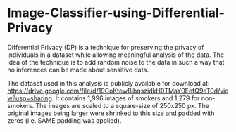 # Image-Classifier-using-Differential-Privacy
Differential Privacy (DP) is a technique for preserving the privacy of individuals in a dataset while allowing meaningful analysis of the data. The idea of the technique is to add random noise to the data in such a way that no inferences can be made about sensitive data. 

The dataset used in this analysis is publicly available for download at: https://drive.google.com/file/d/19CoKtewBibqszidkH0TMaY0EefQ9eT0d/view?usp=sharing. It contains 1,996 images of smokers and 1,279 for non-smokers. The images are scaled to a square-size of 250x250 px. The original images being larger were shrinked to this size and padded with zeros (i.e. SAME padding was applied).